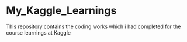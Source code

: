 # My_Kaggle_Learnings
This repository contains the coding works which i had completed for the course learnings at Kaggle
